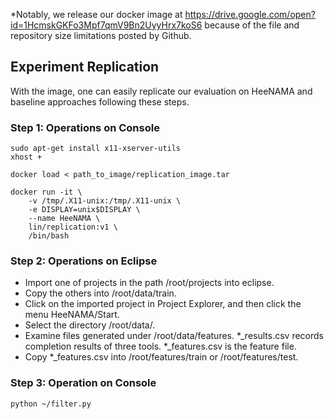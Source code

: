 *Notably, we release our docker image at https://drive.google.com/open?id=1HcmskGKFo3Mpf7qmV9Bn2UyyHrx7koS6 because of the file and repository size limitations posted by Github.

## Experiment Replication
With the image, one can easily replicate our evaluation on HeeNAMA and baseline approaches following these steps.

### Step 1: Operations on Console 

    sudo apt-get install x11-xserver-utils
    xhost +
    
    docker load < path_to_image/replication_image.tar
    
    docker run -it \
	    -v /tmp/.X11-unix:/tmp/.X11-unix \
	    -e DISPLAY=unix$DISPLAY \
	    --name HeeNAMA \
	    lin/replication:v1 \
	    /bin/bash

### Step 2:  Operations on  Eclipse
   
 - Import one of projects in the path /root/projects into eclipse.
 - Copy the others into /root/data/train.
 - Click on the imported project in Project Explorer, and then click the menu HeeNAMA/Start. 
 - Select the directory /root/data/.
 - Examine files generated under /root/data/features. *_results.csv records completion results of three tools. *_features.csv is the feature file. 
 - Copy *_features.csv into /root/features/train or /root/features/test.


### Step 3: Operation on Console

    python ~/filter.py
